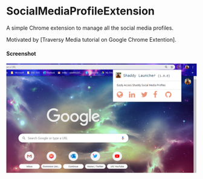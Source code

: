 # SocialMediaProfileExtension
 A simple Chrome extension to manage all the social media profiles.

Motivated by [Traversy Media tutorial on Google Chrome Extention].

#### Screenshot
![](Screenshot.jpg)
